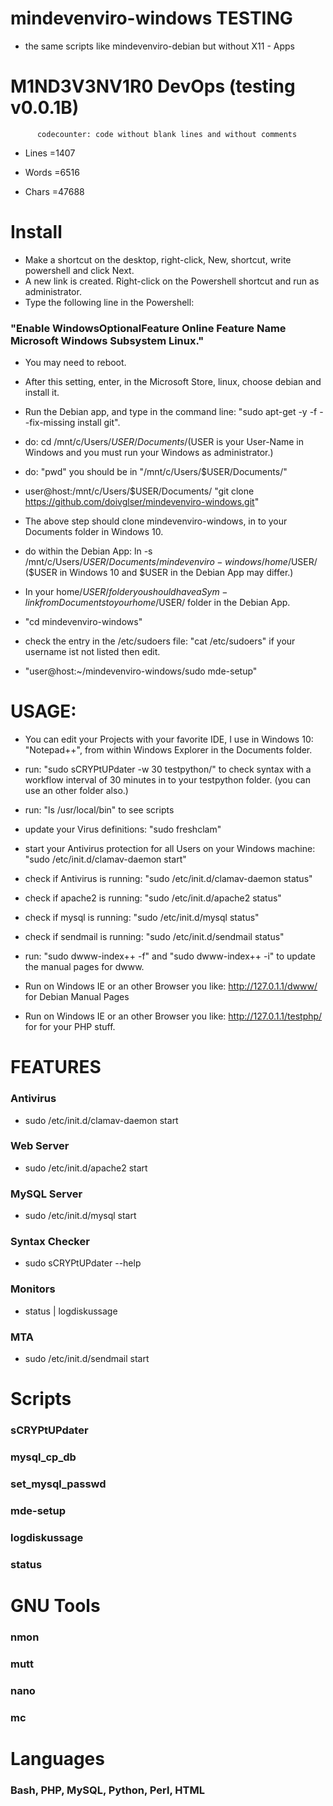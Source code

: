 # mindevenviro-windows TESTING

* the same scripts like mindevenviro-debian but without X11 - Apps

# M1ND3V3NV1R0 DevOps (testing v0.0.1B)

		  codecounter: code without blank lines and without comments

- Lines =1407

- Words =6516

- Chars =47688

# Install

* Make a shortcut on the desktop, right-click, New, shortcut, write powershell and click Next. 
* A new link is created. Right-click on the Powershell shortcut and run as administrator. 
* Type the following line in the Powershell: 

### "Enable WindowsOptionalFeature Online Feature Name Microsoft Windows Subsystem Linux." 

* You may need to reboot. 

* After this setting, enter, in the Microsoft Store, linux, choose debian and install it.

* Run the Debian app, and type in the command line: "sudo apt-get -y -f --fix-missing install git".

* do: cd /mnt/c/Users/$USER/Documents/ ($USER is your User-Name in Windows and you must run your Windows as administrator.)

* do: "pwd" you should be in "/mnt/c/Users/$USER/Documents/"

* user@host:/mnt/c/Users/$USER/Documents/ "git clone https://github.com/doivglser/mindevenviro-windows.git" 

* The above step should clone mindevenviro-windows, in to your Documents folder in Windows 10.

* do within the Debian App: ln -s /mnt/c/Users/$USER/Documents/mindevenviro-windows /home/$USER/ ($USER in Windows 10 and $USER in the Debian App may differ.)

* In your home/$USER/ folder you should have a Sym-link from Documents to your home/$USER/ folder in the Debian App.

* "cd mindevenviro-windows"

* check the entry in the /etc/sudoers file: "cat /etc/sudoers" if your username ist not listed then edit.

* "user@host:~/mindevenviro-windows/sudo mde-setup"

# USAGE:

* You can edit your Projects with your favorite IDE, I use in Windows 10: "Notepad++", from within Windows Explorer in the Documents folder.

* run: "sudo sCRYPtUPdater -w 30 testpython/" to check syntax with a workflow interval of 30 minutes in to your testpython folder. (you can use an other folder also.)

* run: "ls /usr/local/bin" to see scripts

* update your Virus definitions: "sudo freshclam"

* start your Antivirus protection for all Users on your Windows machine: "sudo /etc/init.d/clamav-daemon start"

* check if Antivirus is running: "sudo /etc/init.d/clamav-daemon status"

* check if apache2 is running: "sudo /etc/init.d/apache2 status"

* check if mysql is running: "sudo /etc/init.d/mysql status"

* check if sendmail is running: "sudo /etc/init.d/sendmail status"

* run: "sudo dwww-index++ -f" and "sudo dwww-index++ -i" to update the manual pages for dwww.

* Run on Windows IE or an other Browser you like: http://127.0.1.1/dwww/ for Debian Manual Pages

* Run on Windows IE or an other Browser you like: http://127.0.1.1/testphp/ for for your PHP stuff.

# FEATURES

### Antivirus
* sudo /etc/init.d/clamav-daemon start
### Web Server
* sudo /etc/init.d/apache2 start
### MySQL Server
* sudo /etc/init.d/mysql start
### Syntax Checker
* sudo sCRYPtUPdater --help
### Monitors
* status | logdiskussage
### MTA
* sudo /etc/init.d/sendmail start

# Scripts

### sCRYPtUPdater
### mysql_cp_db
### set_mysql_passwd
### mde-setup
### logdiskussage
### status

# GNU Tools

### nmon
### mutt
### nano
### mc

# Languages

###  Bash, PHP, MySQL, Python, Perl, HTML